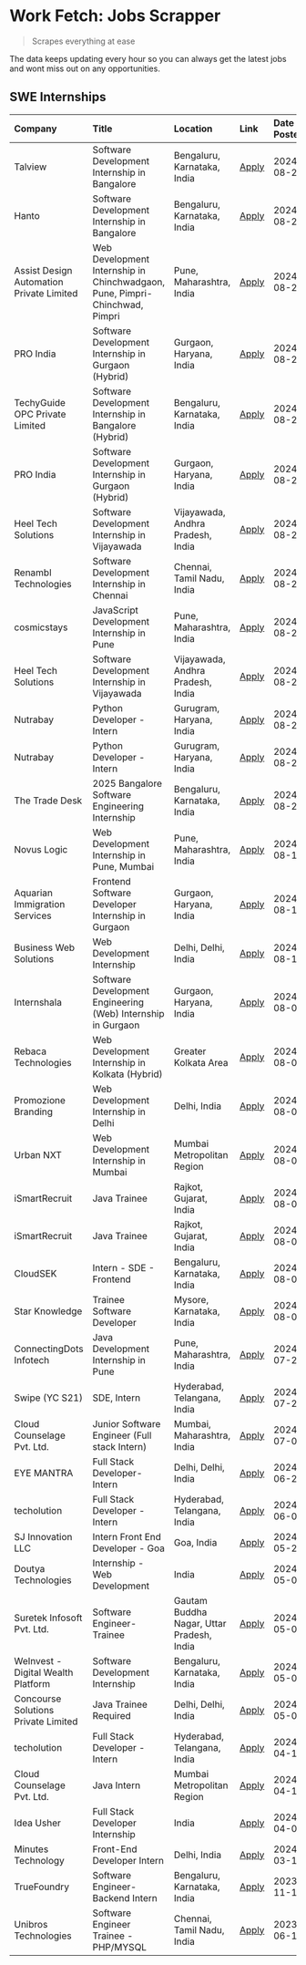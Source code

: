 # Work Fetch: Jobs Scrapper
> Scrapes everything at ease

The data keeps updating every hour so you can always get the latest jobs and wont miss out on any opportunities.

## SWE Internships
<!--START_SECTION:workfetch-->
| Company                                  | Title                                                                       | Location                                  | Link                                                                                                                                                                                                                                                                                                                 | Date Posted   |
|:-----------------------------------------|:----------------------------------------------------------------------------|:------------------------------------------|:---------------------------------------------------------------------------------------------------------------------------------------------------------------------------------------------------------------------------------------------------------------------------------------------------------------------|:--------------|
| Talview                                  | Software Development Internship in Bangalore                                | Bengaluru, Karnataka, India               | [Apply](https://in.linkedin.com/jobs/view/software-development-internship-in-bangalore-at-talview-4012997749?position=5&pageNum=0&refId=Sde2z4jaIWqeKoqJE7rNFw%3D%3D&trackingId=HclE1ZRjX82X5GJedw865g%3D%3D&trk=public_jobs_jserp-result_search-card)                                                               | 2024-08-29    |
| Hanto                                    | Software Development Internship in Bangalore                                | Bengaluru, Karnataka, India               | [Apply](https://in.linkedin.com/jobs/view/software-development-internship-in-bangalore-at-hanto-4013200427?position=12&pageNum=0&refId=Sde2z4jaIWqeKoqJE7rNFw%3D%3D&trackingId=kmF%2F3zvBAZAGkhxv29%2B%2FtQ%3D%3D&trk=public_jobs_jserp-result_search-card)                                                          | 2024-08-29    |
| Assist Design Automation Private Limited | Web Development Internship in Chinchwadgaon, Pune, Pimpri-Chinchwad, Pimpri | Pune, Maharashtra, India                  | [Apply](https://in.linkedin.com/jobs/view/web-development-internship-in-chinchwadgaon-pune-pimpri-chinchwad-pimpri-at-assist-design-automation-private-limited-4010147193?position=49&pageNum=0&refId=Sde2z4jaIWqeKoqJE7rNFw%3D%3D&trackingId=8ZXXcUUuYSSL6uNSyWdahQ%3D%3D&trk=public_jobs_jserp-result_search-card) | 2024-08-28    |
| PRO India                                | Software Development Internship in Gurgaon (Hybrid)                         | Gurgaon, Haryana, India                   | [Apply](https://in.linkedin.com/jobs/view/software-development-internship-in-gurgaon-hybrid-at-pro-india-4009587664?position=34&pageNum=0&refId=Sde2z4jaIWqeKoqJE7rNFw%3D%3D&trackingId=QQAVogr2XMmbFFmEacxltg%3D%3D&trk=public_jobs_jserp-result_search-card)                                                       | 2024-08-24    |
| TechyGuide OPC Private Limited           | Software Development Internship in Bangalore (Hybrid)                       | Bengaluru, Karnataka, India               | [Apply](https://in.linkedin.com/jobs/view/software-development-internship-in-bangalore-hybrid-at-techyguide-opc-private-limited-4009591646?position=43&pageNum=0&refId=Sde2z4jaIWqeKoqJE7rNFw%3D%3D&trackingId=fmhnw5TLjgLqhG1zU%2BEWeQ%3D%3D&trk=public_jobs_jserp-result_search-card)                              | 2024-08-24    |
| PRO India                                | Software Development Internship in Gurgaon (Hybrid)                         | Gurgaon, Haryana, India                   | [Apply](https://in.linkedin.com/jobs/view/software-development-internship-in-gurgaon-hybrid-at-pro-india-4009587664?position=9&pageNum=2&refId=QfrZmXeAxgrAmnch1CJ%2FaQ%3D%3D&trackingId=DPOkBTqjg1NNwAd90uwENw%3D%3D&trk=public_jobs_jserp-result_search-card)                                                      | 2024-08-24    |
| Heel Tech Solutions                      | Software Development Internship in Vijayawada                               | Vijayawada, Andhra Pradesh, India         | [Apply](https://in.linkedin.com/jobs/view/software-development-internship-in-vijayawada-at-heel-tech-solutions-4007906692?position=29&pageNum=0&refId=Sde2z4jaIWqeKoqJE7rNFw%3D%3D&trackingId=pBDnaGI260F5bi%2FWOZl5kw%3D%3D&trk=public_jobs_jserp-result_search-card)                                               | 2024-08-22    |
| Renambl Technologies                     | Software Development Internship in Chennai                                  | Chennai, Tamil Nadu, India                | [Apply](https://in.linkedin.com/jobs/view/software-development-internship-in-chennai-at-renambl-technologies-4007910299?position=39&pageNum=0&refId=Sde2z4jaIWqeKoqJE7rNFw%3D%3D&trackingId=Co%2FhO%2FpLDwSARSygKWqVhA%3D%3D&trk=public_jobs_jserp-result_search-card)                                               | 2024-08-22    |
| cosmicstays                              | JavaScript Development Internship in Pune                                   | Pune, Maharashtra, India                  | [Apply](https://in.linkedin.com/jobs/view/javascript-development-internship-in-pune-at-cosmicstays-4007904825?position=51&pageNum=0&refId=Sde2z4jaIWqeKoqJE7rNFw%3D%3D&trackingId=Cn5q2DbliMVjRIXoJ9oRWw%3D%3D&trk=public_jobs_jserp-result_search-card)                                                             | 2024-08-22    |
| Heel Tech Solutions                      | Software Development Internship in Vijayawada                               | Vijayawada, Andhra Pradesh, India         | [Apply](https://in.linkedin.com/jobs/view/software-development-internship-in-vijayawada-at-heel-tech-solutions-4007906692?position=4&pageNum=2&refId=QfrZmXeAxgrAmnch1CJ%2FaQ%3D%3D&trackingId=nupz%2FDTYfgiRKy0hxBuLsQ%3D%3D&trk=public_jobs_jserp-result_search-card)                                              | 2024-08-22    |
| Nutrabay                                 | Python Developer - Intern                                                   | Gurugram, Haryana, India                  | [Apply](https://in.linkedin.com/jobs/view/python-developer-intern-at-nutrabay-4003909226?position=35&pageNum=0&refId=Sde2z4jaIWqeKoqJE7rNFw%3D%3D&trackingId=CwWJwy6YaE8OlVEXMnqNqw%3D%3D&trk=public_jobs_jserp-result_search-card)                                                                                  | 2024-08-21    |
| Nutrabay                                 | Python Developer - Intern                                                   | Gurugram, Haryana, India                  | [Apply](https://in.linkedin.com/jobs/view/python-developer-intern-at-nutrabay-4003909226?position=10&pageNum=2&refId=QfrZmXeAxgrAmnch1CJ%2FaQ%3D%3D&trackingId=A%2B5gB6tlyVVJyDmj1%2F4V8A%3D%3D&trk=public_jobs_jserp-result_search-card)                                                                            | 2024-08-21    |
| The Trade Desk                           | 2025 Bangalore Software Engineering Internship                              | Bengaluru, Karnataka, India               | [Apply](https://in.linkedin.com/jobs/view/2025-bangalore-software-engineering-internship-at-the-trade-desk-3987456531?position=9&pageNum=0&refId=Sde2z4jaIWqeKoqJE7rNFw%3D%3D&trackingId=1Q84%2Bk9gwqgacSYUV9wgiA%3D%3D&trk=public_jobs_jserp-result_search-card)                                                    | 2024-08-20    |
| Novus Logic                              | Web Development Internship in Pune, Mumbai                                  | Pune, Maharashtra, India                  | [Apply](https://in.linkedin.com/jobs/view/web-development-internship-in-pune-mumbai-at-novus-logic-4003713081?position=38&pageNum=0&refId=Sde2z4jaIWqeKoqJE7rNFw%3D%3D&trackingId=F90UeSGL1QZ4cpbsBwh0cA%3D%3D&trk=public_jobs_jserp-result_search-card)                                                             | 2024-08-17    |
| Aquarian Immigration Services            | Frontend Software Developer Internship in Gurgaon                           | Gurgaon, Haryana, India                   | [Apply](https://in.linkedin.com/jobs/view/frontend-software-developer-internship-in-gurgaon-at-aquarian-immigration-services-4003119832?position=58&pageNum=0&refId=Sde2z4jaIWqeKoqJE7rNFw%3D%3D&trackingId=t%2FOyLuTP5ITGs0uN5q%2B0lA%3D%3D&trk=public_jobs_jserp-result_search-card)                               | 2024-08-16    |
| Business Web Solutions                   | Web Development Internship                                                  | Delhi, Delhi, India                       | [Apply](https://in.linkedin.com/jobs/view/web-development-internship-at-business-web-solutions-3997105289?position=54&pageNum=0&refId=Sde2z4jaIWqeKoqJE7rNFw%3D%3D&trackingId=541Uv3aG8OEEo%2B9viN6iQg%3D%3D&trk=public_jobs_jserp-result_search-card)                                                               | 2024-08-10    |
| Internshala                              | Software Development Engineering (Web) Internship in Gurgaon                | Gurgaon, Haryana, India                   | [Apply](https://in.linkedin.com/jobs/view/software-development-engineering-web-internship-in-gurgaon-at-internshala-3997620471?position=3&pageNum=0&refId=Sde2z4jaIWqeKoqJE7rNFw%3D%3D&trackingId=5w%2FdLbCg72zYOP%2FAELaTdA%3D%3D&trk=public_jobs_jserp-result_search-card)                                         | 2024-08-09    |
| Rebaca Technologies                      | Web Development Internship in Kolkata (Hybrid)                              | Greater Kolkata Area                      | [Apply](https://in.linkedin.com/jobs/view/web-development-internship-in-kolkata-hybrid-at-rebaca-technologies-3997621369?position=37&pageNum=0&refId=Sde2z4jaIWqeKoqJE7rNFw%3D%3D&trackingId=PWqoF28CUNBmjnTmV7c5Xw%3D%3D&trk=public_jobs_jserp-result_search-card)                                                  | 2024-08-09    |
| Promozione Branding                      | Web Development Internship in Delhi                                         | Delhi, India                              | [Apply](https://in.linkedin.com/jobs/view/web-development-internship-in-delhi-at-promozione-branding-3995559880?position=23&pageNum=0&refId=Sde2z4jaIWqeKoqJE7rNFw%3D%3D&trackingId=xCuX14H5MEVxgjYqKRP8IA%3D%3D&trk=public_jobs_jserp-result_search-card)                                                           | 2024-08-07    |
| Urban NXT                                | Web Development Internship in Mumbai                                        | Mumbai Metropolitan Region                | [Apply](https://in.linkedin.com/jobs/view/web-development-internship-in-mumbai-at-urban-nxt-3995561641?position=55&pageNum=0&refId=Sde2z4jaIWqeKoqJE7rNFw%3D%3D&trackingId=f5UZNcreVteX7aqhCSvldA%3D%3D&trk=public_jobs_jserp-result_search-card)                                                                    | 2024-08-07    |
| iSmartRecruit                            | Java Trainee                                                                | Rajkot, Gujarat, India                    | [Apply](https://in.linkedin.com/jobs/view/java-trainee-at-ismartrecruit-3992301825?position=28&pageNum=0&refId=Sde2z4jaIWqeKoqJE7rNFw%3D%3D&trackingId=%2Fqm0YCshqs1dsD8rlDQ%2Bmg%3D%3D&trk=public_jobs_jserp-result_search-card)                                                                                    | 2024-08-06    |
| iSmartRecruit                            | Java Trainee                                                                | Rajkot, Gujarat, India                    | [Apply](https://in.linkedin.com/jobs/view/java-trainee-at-ismartrecruit-3992301825?position=3&pageNum=2&refId=QfrZmXeAxgrAmnch1CJ%2FaQ%3D%3D&trackingId=6YUMY%2BldJWU5wXwkPvYXQQ%3D%3D&trk=public_jobs_jserp-result_search-card)                                                                                     | 2024-08-06    |
| CloudSEK                                 | Intern - SDE - Frontend                                                     | Bengaluru, Karnataka, India               | [Apply](https://in.linkedin.com/jobs/view/intern-sde-frontend-at-cloudsek-3991574495?position=20&pageNum=0&refId=Sde2z4jaIWqeKoqJE7rNFw%3D%3D&trackingId=5fSMLLFou2dy1AoOBAErjQ%3D%3D&trk=public_jobs_jserp-result_search-card)                                                                                      | 2024-08-02    |
| Star Knowledge                           | Trainee Software Developer                                                  | Mysore, Karnataka, India                  | [Apply](https://in.linkedin.com/jobs/view/trainee-software-developer-at-star-knowledge-3991516161?position=48&pageNum=0&refId=Sde2z4jaIWqeKoqJE7rNFw%3D%3D&trackingId=UeB2DmW1Wjy7P%2FCRH2eYqA%3D%3D&trk=public_jobs_jserp-result_search-card)                                                                       | 2024-08-02    |
| ConnectingDots Infotech                  | Java Development Internship in Pune                                         | Pune, Maharashtra, India                  | [Apply](https://in.linkedin.com/jobs/view/java-development-internship-in-pune-at-connectingdots-infotech-3983314097?position=36&pageNum=0&refId=Sde2z4jaIWqeKoqJE7rNFw%3D%3D&trackingId=QPDNe0ZYdQThDBlfkyIZNA%3D%3D&trk=public_jobs_jserp-result_search-card)                                                       | 2024-07-26    |
| Swipe (YC S21)                           | SDE, Intern                                                                 | Hyderabad, Telangana, India               | [Apply](https://in.linkedin.com/jobs/view/sde-intern-at-swipe-yc-s21-3980368092?position=53&pageNum=0&refId=Sde2z4jaIWqeKoqJE7rNFw%3D%3D&trackingId=3SfxDSEGme48Ydndm2N54g%3D%3D&trk=public_jobs_jserp-result_search-card)                                                                                           | 2024-07-22    |
| Cloud Counselage Pvt. Ltd.               | Junior Software Engineer (Full stack Intern)                                | Mumbai, Maharashtra, India                | [Apply](https://in.linkedin.com/jobs/view/junior-software-engineer-full-stack-intern-at-cloud-counselage-pvt-ltd-3967725851?position=18&pageNum=0&refId=Sde2z4jaIWqeKoqJE7rNFw%3D%3D&trackingId=AlS0PrIFr6plAxHGFa48WQ%3D%3D&trk=public_jobs_jserp-result_search-card)                                               | 2024-07-09    |
| EYE MANTRA                               | Full Stack Developer- Intern                                                | Delhi, Delhi, India                       | [Apply](https://in.linkedin.com/jobs/view/full-stack-developer-intern-at-eye-mantra-3960988037?position=47&pageNum=0&refId=Sde2z4jaIWqeKoqJE7rNFw%3D%3D&trackingId=4ovMi%2BhrR0x5P%2FAVVSu6DQ%3D%3D&trk=public_jobs_jserp-result_search-card)                                                                        | 2024-06-28    |
| techolution                              | Full Stack Developer - Intern                                               | Hyderabad, Telangana, India               | [Apply](https://in.linkedin.com/jobs/view/full-stack-developer-intern-at-techolution-3947911862?position=50&pageNum=0&refId=Sde2z4jaIWqeKoqJE7rNFw%3D%3D&trackingId=DheoFpJggYzDPO2fgyOajw%3D%3D&trk=public_jobs_jserp-result_search-card)                                                                           | 2024-06-06    |
| SJ Innovation LLC                        | Intern Front End Developer - Goa                                            | Goa, India                                | [Apply](https://in.linkedin.com/jobs/view/intern-front-end-developer-goa-at-sj-innovation-llc-3931678611?position=15&pageNum=0&refId=Sde2z4jaIWqeKoqJE7rNFw%3D%3D&trackingId=3VnAhzUodaL18EFY62hRiA%3D%3D&trk=public_jobs_jserp-result_search-card)                                                                  | 2024-05-24    |
| Doutya Technologies                      | Internship - Web Development                                                | India                                     | [Apply](https://in.linkedin.com/jobs/view/internship-web-development-at-doutya-technologies-3915234831?position=59&pageNum=0&refId=Sde2z4jaIWqeKoqJE7rNFw%3D%3D&trackingId=P47dLJJvXl9eYXTc8a%2FSiw%3D%3D&trk=public_jobs_jserp-result_search-card)                                                                  | 2024-05-05    |
| Suretek Infosoft Pvt. Ltd.               | Software Engineer-Trainee                                                   | Gautam Buddha Nagar, Uttar Pradesh, India | [Apply](https://in.linkedin.com/jobs/view/software-engineer-trainee-at-suretek-infosoft-pvt-ltd-3916999948?position=40&pageNum=0&refId=Sde2z4jaIWqeKoqJE7rNFw%3D%3D&trackingId=msKZ7%2F0lO3PYhyTOZSWuvQ%3D%3D&trk=public_jobs_jserp-result_search-card)                                                              | 2024-05-04    |
| WeInvest - Digital Wealth Platform       | Software Development Internship                                             | Bengaluru, Karnataka, India               | [Apply](https://in.linkedin.com/jobs/view/software-development-internship-at-weinvest-digital-wealth-platform-3912867225?position=2&pageNum=0&refId=Sde2z4jaIWqeKoqJE7rNFw%3D%3D&trackingId=H1LcitjWBSkn3%2FNJEMaAYA%3D%3D&trk=public_jobs_jserp-result_search-card)                                                 | 2024-05-01    |
| Concourse Solutions Private Limited      | Java Trainee Required                                                       | Delhi, Delhi, India                       | [Apply](https://in.linkedin.com/jobs/view/java-trainee-required-at-concourse-solutions-private-limited-3912869388?position=13&pageNum=0&refId=Sde2z4jaIWqeKoqJE7rNFw%3D%3D&trackingId=JnauQnZJ9pOwX7zrxSNeXw%3D%3D&trk=public_jobs_jserp-result_search-card)                                                         | 2024-05-01    |
| techolution                              | Full Stack Developer - Intern                                               | Hyderabad, Telangana, India               | [Apply](https://in.linkedin.com/jobs/view/full-stack-developer-intern-at-techolution-3904814977?position=57&pageNum=0&refId=Sde2z4jaIWqeKoqJE7rNFw%3D%3D&trackingId=qwJ6UpS9oVIJLKccpsaMZw%3D%3D&trk=public_jobs_jserp-result_search-card)                                                                           | 2024-04-18    |
| Cloud Counselage Pvt. Ltd.               | Java Intern                                                                 | Mumbai Metropolitan Region                | [Apply](https://in.linkedin.com/jobs/view/java-intern-at-cloud-counselage-pvt-ltd-3896025667?position=42&pageNum=0&refId=Sde2z4jaIWqeKoqJE7rNFw%3D%3D&trackingId=5C3xrtbXwZz6CevRA9dUJA%3D%3D&trk=public_jobs_jserp-result_search-card)                                                                              | 2024-04-12    |
| Idea Usher                               | Full Stack Developer Internship                                             | India                                     | [Apply](https://in.linkedin.com/jobs/view/full-stack-developer-internship-at-idea-usher-3879565540?position=25&pageNum=0&refId=Sde2z4jaIWqeKoqJE7rNFw%3D%3D&trackingId=F7sJMNk1sCoQya8sPor7Kw%3D%3D&trk=public_jobs_jserp-result_search-card)                                                                        | 2024-04-01    |
| Minutes Technology                       | Front-End Developer Intern                                                  | Delhi, India                              | [Apply](https://in.linkedin.com/jobs/view/front-end-developer-intern-at-minutes-technology-3853712549?position=22&pageNum=0&refId=Sde2z4jaIWqeKoqJE7rNFw%3D%3D&trackingId=wxlGBZjxrcIc2kVYambjxA%3D%3D&trk=public_jobs_jserp-result_search-card)                                                                     | 2024-03-14    |
| TrueFoundry                              | Software Engineer-Backend Intern                                            | Bengaluru, Karnataka, India               | [Apply](https://in.linkedin.com/jobs/view/software-engineer-backend-intern-at-truefoundry-3779508170?position=44&pageNum=0&refId=Sde2z4jaIWqeKoqJE7rNFw%3D%3D&trackingId=t38pi2NFvcIfpEZdUcja3g%3D%3D&trk=public_jobs_jserp-result_search-card)                                                                      | 2023-11-10    |
| Unibros Technologies                     | Software Engineer Trainee - PHP/MYSQL                                       | Chennai, Tamil Nadu, India                | [Apply](https://in.linkedin.com/jobs/view/software-engineer-trainee-php-mysql-at-unibros-technologies-3656599241?position=45&pageNum=0&refId=Sde2z4jaIWqeKoqJE7rNFw%3D%3D&trackingId=B2VDksIyk5MHARYDOM4wEQ%3D%3D&trk=public_jobs_jserp-result_search-card)                                                          | 2023-06-12    |
<!--END_SECTION:workfetch-->
